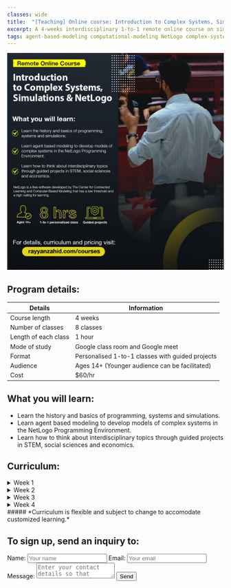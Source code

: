 ```yaml
---
classes: wide
title:  "[Teaching] Online course: Introduction to Complex Systems, Simulations & NetLogo"
excerpt: A 4-weeks interdisciplinary 1-to-1 remote online course on simulating and analysing complex systems using agent based modeling in the NetLogo Programming Environment. 
tags: agent-based-modeling computational-modeling NetLogo complex-systems
---
```

![Featured image](/assets/images/courses/NetLogo-poster.jpg)

## Program details:

| Details              | Information                                      |
|----------------------|--------------------------------------------------|
| Course length        | 4 weeks                                          |
| Number of classes    | 8 classes                                        |
| Length of each class | 1 hour                                           |
| Mode of study        | Google class room and Google meet                |
| Format               | Personalised 1-to-1 classes with guided projects |
| Audience             | Ages 14+ (Younger audience can be facilitated)   |
| Cost                 | $60/hr                                           |

## What you will learn:
- Learn the history and basics of programming, systems and simulations. 
- Learn agent based modeling to develop models of complex systems in the NetLogo Programming Environment.
- Learn how to think about interdisciplinary topics through guided projects in STEM, social sciences and economics. 


## Curriculum:
<details>
<summary>
 Week 1
</summary>
<p>
  <ul>
  <li> Class 1: Introduction to systems, complex systems, Agent Based Modeling and NetLogo examples. </li>
  <li> Class 2: History of functional and OO programming. Downloading, installing NetLogo and user interface. </li>
  <li> Weekly assignment and extra reading </li>
 </ul>
</p>
</details>

<details>
<summary>
 Week 2
</summary>
<p>
  <ul>
  <li> Class 1: First guided project - Obstacle avoidance and mouse tracking. </li>
  <li> Class 2: Basics: guided examples of various features and elements. Exploring the NetLogo dictionary. </li>
  <li> Weekly assignment and extra reading. </li>
 </ul>
</p>
</details>

<details>
<summary>
 Week 3
</summary>
<p>
  <ul>
  <li> Class 1: First guided project - Obstacle avoidance and mouse tracking. </li>
  <li> Class 2: Second guided project - Cellular Automata. </li>
  <li> Weekly assignment and extra reading. </li>
 </ul>
</p>
</details>

<details>
<summary>
 Week 4
</summary>
<p>
 <ul>
  <li> Class 1: Third guided project - Forest Fire modeling. </li>
  <li> Class 2: Fourth guided project - Network modeling. </li>
  <li> Weekly assignment and extra reading. </li>
 </ul>
</p>
</details>
##### *Curriculum is flexible and subject to change to accomodate customized learning.* 

## To sign up, send an inquiry to:

<body>
 <form name="input" method="POST" action="https://formspree.io/connect@rayyanzahid.com">
  Name: <input type="text" name="Name" placeholder="Your name">
  Email: <input type="email" name="_replyto" placeholder="Your email">
  Message: <textarea name="message" placeholder="Enter your contact details so that Rayyan can reach you out."></textarea>
  <input type="submit" value="Send"> 
  <input type="hidden" name="_subject" value="Enter your subject here" />
  <!--<input type="hidden" name="_next" value="thanks.html" />-->
 </form>
</body>
  
